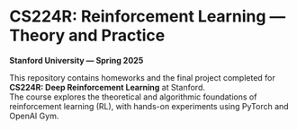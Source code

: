 # CS224R: Reinforcement Learning — Theory and Practice   
**Stanford University — Spring 2025**

This repository contains homeworks and the final project completed for **CS224R: Deep Reinforcement Learning** at Stanford.  
The course explores the theoretical and algorithmic foundations of reinforcement learning (RL), with hands-on experiments using PyTorch and OpenAI Gym.
